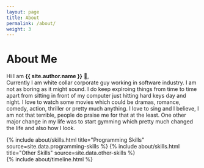 ```yaml
---
layout: page
title: About
permalink: /about/
weight: 3
---
```


# **About Me**

Hi I am **{{ site.author.name }}** :wave:,<br>
Currently I am white collar corporate guy working in software industry. I am not as boring as it might sound. I do keep explroing things from time to time apart from sitting in front of my computer just hitting hard keys day and night. I love to watch some movies which could be dramas, romance, comedy, action, thriller or pretty much anything. I love to sing and I believe, I am not that terrible, people do praise me for that at the least. One other major change in my life was to start gymming which pretty much changed the life and also how I look.

<div class="row">
{% include about/skills.html title="Programming Skills" source=site.data.programming-skills %}
{% include about/skills.html title="Other Skills" source=site.data.other-skills %}
</div>

<div class="row">
{% include about/timeline.html %}
</div>